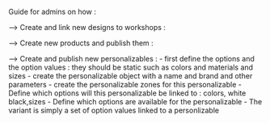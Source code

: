 Guide for admins on how :

--> Create and link new designs to workshops :


--> Create new products and publish them :


--> Create and publish new personalizables :
    - first define the options and the option values : they should be static such as colors and materials and sizes
    - create the personalizable object with a name and brand and other parameters
    - create the personalizable zones for this personalizable
    - Define which options will this personalizable be linked to : colors, white black,sizes
    - Define which options are available for the personalizable
    - The variant is simply a set of option values linked to a personlizable